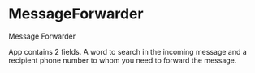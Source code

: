 # MessageForwarder
Message Forwarder

App contains 2 fields. A word to search in the incoming message and a recipient phone number to whom you need to forward the message.
